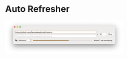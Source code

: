# Auto Refresher

<img src="https://github.com/Ranoiaetep/AutoRefresher/blob/main/Screenshots/Screen%20Shot%202021-01-21%20at%204.04.30%20PM.png" alt="Main Screenshot" width="75%"/>
